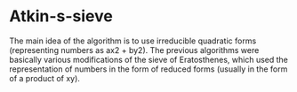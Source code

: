 # Atkin-s-sieve
The main idea of the algorithm is to use irreducible quadratic forms (representing numbers as ax2 + by2). 
The previous algorithms were basically various modifications of the sieve of Eratosthenes,
which used the representation of numbers in the form of reduced forms (usually in the form of a product of xy).
